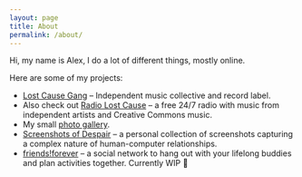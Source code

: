 ```yaml
---
layout: page
title: About
permalink: /about/
---
```


Hi, my name is Alex, I do a lot of different things, mostly online. 

Here are some of my projects:
- [Lost Cause Gang](http://lostcausegang.org) – Independent music collective and record label.
- Also check out [Radio Lost Cause](http://radio.lostcausegang.org) – a free 24/7 radio with music from independent artists and Creative Commons music.
- My small [photo gallery](https://gallery.alxwnth.com).
- [Screenshots of Despair](https://t.me/screenshots_of_despair) – a personal collection of screenshots capturing a complex nature of human-computer relationships.
- [friends!forever](https://friendsforever.me) – a social network to hang out with your lifelong buddies and plan activities together. Currently WIP 🚧 
